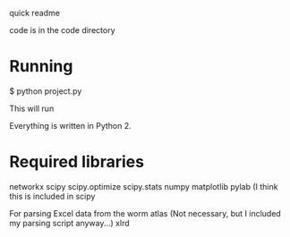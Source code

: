 quick readme

code is in the code directory

Running
========
$ python project.py

This will run 

Everything is written in Python 2.

Required libraries
==================

networkx
scipy
scipy.optimize
scipy.stats
numpy
matplotlib
pylab (I think this is included in scipy

For parsing Excel data from the worm atlas (Not necessary, but I included my 
parsing script anyway...)
xlrd
